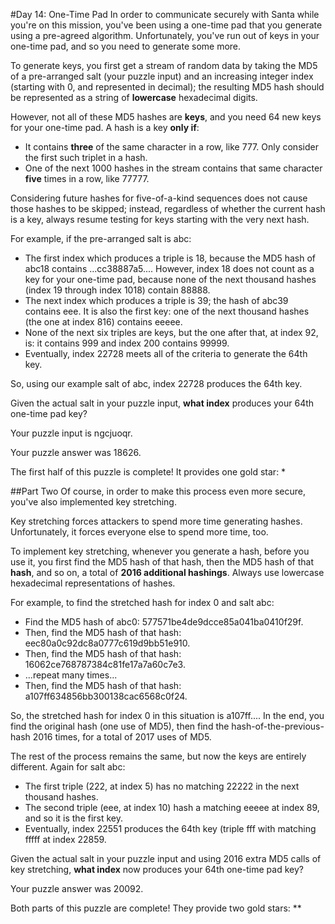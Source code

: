 #Day 14: One-Time Pad
In order to communicate securely with Santa while you're on this mission, you've been using a one-time pad that 
you generate using a pre-agreed algorithm. Unfortunately, you've run out of keys in your one-time pad, and so you 
need to generate some more.

To generate keys, you first get a stream of random data by taking the MD5 of a pre-arranged salt (your puzzle input) 
and an increasing integer index (starting with 0, and represented in decimal); the resulting MD5 hash should be 
represented as a string of **lowercase** hexadecimal digits.

However, not all of these MD5 hashes are **keys**, and you need 64 new keys for your one-time pad. A hash is a 
key **only if**:

* It contains **three** of the same character in a row, like 777. Only consider the first such triplet in a hash.
* One of the next 1000 hashes in the stream contains that same character **five** times in a row, like 77777.

Considering future hashes for five-of-a-kind sequences does not cause those hashes to be skipped; instead, 
regardless of whether the current hash is a key, always resume testing for keys starting with the very next hash.

For example, if the pre-arranged salt is abc:

* The first index which produces a triple is 18, because the MD5 hash of abc18 contains ...cc38887a5.... 
However, index 18 does not count as a key for your one-time pad, because none of the next thousand hashes (index 19 
through index 1018) contain 88888.
* The next index which produces a triple is 39; the hash of abc39 contains eee. It is also the first key: one of 
the next thousand hashes (the one at index 816) contains eeeee.
* None of the next six triples are keys, but the one after that, at index 92, is: it contains 999 and index 200 
contains 99999.
* Eventually, index 22728 meets all of the criteria to generate the 64th key.

So, using our example salt of abc, index 22728 produces the 64th key.

Given the actual salt in your puzzle input, **what index** produces your 64th one-time pad key?

Your puzzle input is ngcjuoqr.

Your puzzle answer was 18626.

The first half of this puzzle is complete! It provides one gold star: *

##Part Two
Of course, in order to make this process even more secure, you've also implemented key stretching.

Key stretching forces attackers to spend more time generating hashes. Unfortunately, it forces everyone else to 
spend more time, too.

To implement key stretching, whenever you generate a hash, before you use it, you first find the MD5 hash of that 
hash, then the MD5 hash of that **hash**, and so on, a total of **2016 additional hashings**. Always use lowercase 
hexadecimal representations of hashes.

For example, to find the stretched hash for index 0 and salt abc:

* Find the MD5 hash of abc0: 577571be4de9dcce85a041ba0410f29f.
* Then, find the MD5 hash of that hash: eec80a0c92dc8a0777c619d9bb51e910.
* Then, find the MD5 hash of that hash: 16062ce768787384c81fe17a7a60c7e3.
* ...repeat many times...
* Then, find the MD5 hash of that hash: a107ff634856bb300138cac6568c0f24.

So, the stretched hash for index 0 in this situation is a107ff.... In the end, you find the original hash (one 
use of MD5), then find the hash-of-the-previous-hash 2016 times, for a total of 2017 uses of MD5.

The rest of the process remains the same, but now the keys are entirely different. Again for salt abc:

* The first triple (222, at index 5) has no matching 22222 in the next thousand hashes.
* The second triple (eee, at index 10) hash a matching eeeee at index 89, and so it is the first key.
* Eventually, index 22551 produces the 64th key (triple fff with matching fffff at index 22859.

Given the actual salt in your puzzle input and using 2016 extra MD5 calls of key stretching, **what index** now 
produces your 64th one-time pad key?

Your puzzle answer was 20092.

Both parts of this puzzle are complete! They provide two gold stars: **